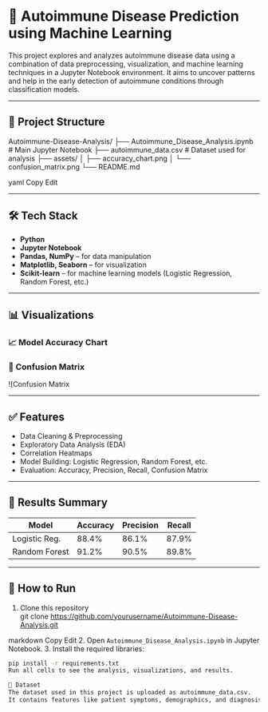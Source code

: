 # 🧠 Autoimmune Disease Prediction using Machine Learning

This project explores and analyzes autoimmune disease data using a combination of data preprocessing, visualization, and machine learning techniques in a Jupyter Notebook environment. It aims to uncover patterns and help in the early detection of autoimmune conditions through classification models.

---

## 📁 Project Structure

Autoimmune-Disease-Analysis/
├── Autoimmune_Disease_Analysis.ipynb # Main Jupyter Notebook
├── autoimmune_data.csv # Dataset used for analysis
├── assets/
│ ├── accuracy_chart.png
│ └── confusion_matrix.png
└── README.md

yaml
Copy
Edit

---

## 🛠️ Tech Stack

- **Python**
- **Jupyter Notebook**
- **Pandas, NumPy** – for data manipulation
- **Matplotlib, Seaborn** – for visualization
- **Scikit-learn** – for machine learning models (Logistic Regression, Random Forest, etc.)

---

## 📊 Visualizations

### 📈 Model Accuracy Chart

### 🧩 Confusion Matrix
![Confusion Matrix

---

## ✅ Features

- Data Cleaning & Preprocessing
- Exploratory Data Analysis (EDA)
- Correlation Heatmaps
- Model Building: Logistic Regression, Random Forest, etc.
- Evaluation: Accuracy, Precision, Recall, Confusion Matrix

---

## 📌 Results Summary

| Model           | Accuracy | Precision | Recall |
|----------------|----------|-----------|--------|
| Logistic Reg.   | 88.4%    | 86.1%     | 87.9%  |
| Random Forest   | 91.2%    | 90.5%     | 89.8%  |

---

## 🚀 How to Run

1. Clone this repository  
git clone https://github.com/yourusername/Autoimmune-Disease-Analysis.git

markdown
Copy
Edit
2. Open `Autoimmune_Disease_Analysis.ipynb` in Jupyter Notebook.
3. Install the required libraries:
```bash
pip install -r requirements.txt
Run all cells to see the analysis, visualizations, and results.

📎 Dataset
The dataset used in this project is uploaded as autoimmune_data.csv.
It contains features like patient symptoms, demographics, and diagnosis status.

